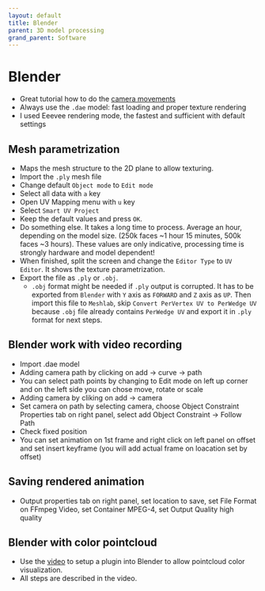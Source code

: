 ```yaml
---
layout: default
title: Blender
parent: 3D model processing
grand_parent: Software
---
```


# Blender
* Great tutorial how to do the [camera movements](https://www.youtube.com/watch?v=a7qyW1G350g&t=111s&ab_channel=Polyfjord)
* Always use the `.dae` model: fast loading and proper texture rendering
* I used Eeevee rendering mode, the fastest and sufficient with default settings

## Mesh parametrization
* Maps the mesh structure to the 2D plane to allow texturing. 
* Import the `.ply` mesh file
* Change default `Object mode` to `Edit mode`
* Select all data with `a` key
* Open UV Mapping menu with `u` key
* Select `Smart UV Project`
* Keep the default values and press `OK`.
* Do something else. It takes a long time to process. Average an hour, depending on the model size. (250k faces ~1 hour 15 minutes, 500k faces ~3 hours). These values are only indicative, processing time is strongly hardware and model dependent!
* When finished, split the screen and change the `Editor Type` to `UV Editor`. It shows the texture parametrization.
* Export the file as `.ply` or `.obj`.
    * `.obj` format might be needed if `.ply` output is corrupted. It has to be exported from `Blender` with `Y` axis as `FORWARD` and `Z` axis as `UP`. Then import this file to `Meshlab`, skip `Convert PerVertex UV to PerWedge UV` because `.obj` file already contains `PerWedge UV` and export it in `.ply` format for next steps. 

## Blender work with video recording
* Import .dae model 
* Adding camera path by clicking on add -> curve -> path
* You can select path points by changing to Edit mode on left up corner and on the left side you can chose move, rotate or scale
* Adding camera by cliking on add -> camera
* Set camera on path by selecting camera, choose Object Constraint Properties tab on right panel, select add Object Constraint -> Follow Path
* Check fixed position
* You can set animation on 1st frame and right click on left panel on offset and set insert keyframe (you will add actual frame on loacation set by offset)

## Saving rendered animation
* Output properties tab on right panel, set location to save, set File Format on FFmpeg Video, set Container MPEG-4, set Output Quality high quality

## Blender with color pointcloud
* Use the [video](https://www.youtube.com/watch?v=kwpj7ZUtnac&ab_channel=Nicko16) to setup a plugin into Blender to allow pointcloud color visualization.
* All steps are described in the video.
